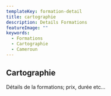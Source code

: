 ```yaml
---
templateKey: formation-detail
title: cartographie
description: Details Formations
featureImage: ""
keywords:
  - Formations
  - Cartographie
  - Cameroun
---
```


## Cartographie
Détails de la formations; prix, durée etc...
